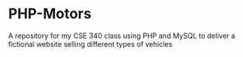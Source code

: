 # PHP-Motors
A repository for my CSE 340 class using PHP and MySQL to deliver a fictional website selling different types of vehicles
